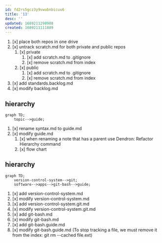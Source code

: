 ```yaml
---
id: fd2rs5gcz3y9vwubnbicuu6
title: '13'
desc: ''
updated: 1689211290988
created: 1689211111889
---
```


1. [x] place both repos in one drive 
1. [x] untrack scratch.md for both private and public repos
    1. [x] private
        1. [x] add scratch.md to .gitignore
        1. [x] remove scratch.md from index
    1. [x] public
        1. [x] add scratch.md to .gitignore
        1. [x] remove scratch.md from index
1. [x] add standards.backlog.md
1. [x] modify backlog.md
## hierarchy
```mermaid
graph TD;
    topic-->guide;
```
1. [x] rename syntax.md to guide.md
1. [x] modify guide.md
    1. [x] when renaming a note that has a parent use Dendron: Refactor Hierarchy command
    1. [x] flow chart
## hierarchy
```mermaid
graph TD;
    version-control-system-->git;
    software-->apps-->git-bash-->guide;
```
1. [x] add version-control-system.md
1. [x] modify version-control-system.md
1. [x] add version-control-system.git.md
1. [x] modify version-control-system.git.md
1. [x] add git-bash.md
1. [x] modify git-bash.md
1. [x] add git-bash.guide.md
1. [x] modify git-bash.guide.md (To stop tracking a file, we must remove it from the index:
git rm --cached file.ext)